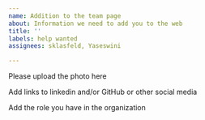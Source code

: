 ```yaml
---
name: Addition to the team page
about: Information we need to add you to the web
title: ''
labels: help wanted
assignees: sklasfeld, Yaseswini

---
```


Please upload the photo here

Add links to linkedin and/or GitHub or other social media

Add the role you have in the organization

